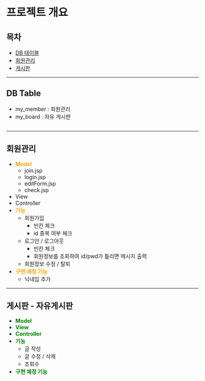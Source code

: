 # 프로젝트 개요

## **목차**

- <a href="#db">DB 테이블</a>
- <a href="#member">회원관리</a>
- <a href="#freeboard">게시판</a>

---

## <a name="db">**DB Table**</a>

- my_member : 회원관리
- my_board : 자유 게시판

```sql


```

---

## <a name="member">**회원관리**</a>

- <span style="color:orange">**Model**</span>
  - join.jsp
  - login.jsp
  - editForm.jsp
  - check.jsp
- View
- Controller
- <span style="color:orange">**기능**</span>
  - 회원가입
    - 빈칸 체크
    - id 중복 여부 체크
  - 로그인 / 로그아웃
    - 빈칸 체크
    - 회원정보를 조회하여 id/pwd가 틀리면 메시지 출력
  - 회원정보 수정 / 탈퇴
- <span style="color:orange">**구현 예정 기능**</span>
  - 닉네임 추가

---

## <a name="freeboard">**게시판 - 자유게시판**</a>

- <span style="color:green">**Model**</span>
- <span style="color:green">**View**</span>
- <span style="color:green">**Controller**</span>
- <span style="color:green">**기능**</span>
  - 글 작성
  - 글 수정 / 삭제
  - 조회수
- <span style="color:green">**구현 예정 기능**</span>
